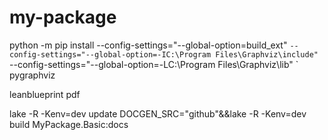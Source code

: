 # my-package


python -m pip install --config-settings="--global-option=build_ext" `
                      --config-settings="--global-option=-IC:\Program Files\Graphviz\include" `
                      --config-settings="--global-option=-LC:\Program Files\Graphviz\lib" `
                      pygraphviz

                      

leanblueprint pdf

lake -R -Kenv=dev update
DOCGEN_SRC="github"&&lake -R -Kenv=dev build MyPackage.Basic:docs